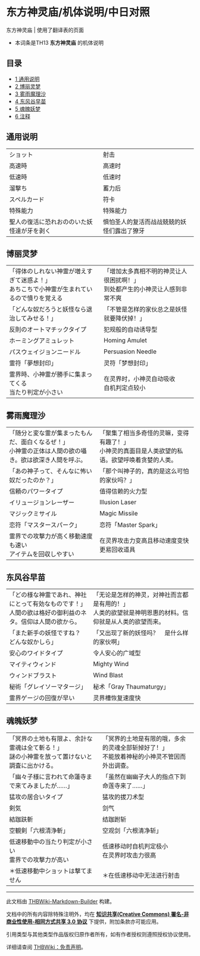 # 东方神灵庙/机体说明/中日对照

<!-- source html: G:\repos\THBWiki-Markdown-Builder\THBWikiMarkdown\Temp\main\5\5b\ns0%3A%E4%B8%9C%E6%96%B9%E7%A5%9E%E7%81%B5%E5%BA%99%2F%E6%9C%BA%E4%BD%93%E8%AF%B4%E6%98%8E%2F%E4%B8%AD%E6%97%A5%E5%AF%B9%E7%85%A7.html -->

东方神灵庙 | 使用了翻译表的页面

- 本词条是TH13 **东方神灵庙** 的机体说明

  
  

  

## 目录

- [1 通用说明](#通用说明)
- [2 博丽灵梦](#博丽灵梦)
- [3 雾雨魔理沙](#雾雨魔理沙)
- [4 东风谷早苗](#东风谷早苗)
- [5 魂魄妖梦](#魂魄妖梦)
- [6 注释](#注释)




## 通用说明

<table><tbody><tr class="tt-content-header" id="通用说明-1" data-pos="&#91;&quot;\u901a\u7528\u8bf4\u660e&quot;,1&#93;"><td class="tt-jah" lang="ja"><div class="poem">ショット</div></td><td class="tt-zhh" lang="zh"><div class="poem">射击</div></td></tr><tr class="tt-content" id="通用说明-2" data-pos="&#91;&quot;\u901a\u7528\u8bf4\u660e&quot;,2&#93;"><td class="tt-ja" lang="ja"><div class="poem">高速時</div></td><td class="tt-zh" lang="zh"><div class="poem">高速时</div></td></tr><tr class="tt-content" id="通用说明-3" data-pos="&#91;&quot;\u901a\u7528\u8bf4\u660e&quot;,3&#93;"><td class="tt-ja" lang="ja"><div class="poem">低速時</div></td><td class="tt-zh" lang="zh"><div class="poem">低速时</div></td></tr><tr class="tt-content" id="通用说明-4" data-pos="&#91;&quot;\u901a\u7528\u8bf4\u660e&quot;,4&#93;"><td class="tt-ja" lang="ja"><div class="poem">溜撃ち</div></td><td class="tt-zh" lang="zh"><div class="poem">蓄力后</div></td></tr><tr class="tt-content-header" id="通用说明-5" data-pos="&#91;&quot;\u901a\u7528\u8bf4\u660e&quot;,5&#93;"><td class="tt-jah" lang="ja"><div class="poem">スペルカード</div></td><td class="tt-zhh" lang="zh"><div class="poem">符卡</div></td></tr><tr class="tt-content-header" id="通用说明-6" data-pos="&#91;&quot;\u901a\u7528\u8bf4\u660e&quot;,6&#93;"><td class="tt-jah" lang="ja"><div class="poem">特殊能力</div></td><td class="tt-zhh" lang="zh"><div class="poem">特殊能力</div></td></tr><tr class="tt-content" id="通用说明-7" data-pos="&#91;&quot;\u901a\u7528\u8bf4\u660e&quot;,7&#93;"><td class="tt-ja" lang="ja"><div class="poem">聖人の復活に恐れおののいた妖怪達が牙を剥く</div></td><td class="tt-zh" lang="zh"><div class="poem">惧怕圣人的复活而战战兢兢的妖怪们露出了獠牙<br></div></td></tr></tbody></table>


## 博丽灵梦

<table><tbody><tr class="tt-content" id="博丽灵梦-1" data-pos="&#91;&quot;\u535a\u4e3d\u7075\u68a6&quot;,1&#93;"><td class="tt-ja" lang="ja"><div class="poem">「得体のしれない神霊が増えすぎて迷惑よ！」<br>あちこちで小神霊が生まれているので憤りを覚える</div></td><td class="tt-zh" lang="zh"><div class="poem">「增加太多真相不明的神灵让人很困扰啊！」<br>到处都产生的小神灵让人感到非常不爽</div></td></tr><tr class="tt-content" id="博丽灵梦-2" data-pos="&#91;&quot;\u535a\u4e3d\u7075\u68a6&quot;,2&#93;"><td class="tt-ja" lang="ja"><div class="poem">「どんな奴だろうと妖怪なら退治してみせる！」</div></td><td class="tt-zh" lang="zh"><div class="poem">「不管是怎样的家伙总之是妖怪就要降伏掉！」</div></td></tr><tr class="tt-content" id="博丽灵梦-3" data-pos="&#91;&quot;\u535a\u4e3d\u7075\u68a6&quot;,3&#93;"><td class="tt-ja" lang="ja"><div class="poem">反則のオートマチックタイプ</div></td><td class="tt-zh" lang="zh"><div class="poem">犯规般的自动诱导型</div></td></tr><tr class="tt-content" id="博丽灵梦-4" data-pos="&#91;&quot;\u535a\u4e3d\u7075\u68a6&quot;,4&#93;"><td class="tt-ja" lang="ja"><div class="poem">ホーミングアミュレット</div></td><td class="tt-zh" lang="zh"><div class="poem">Homing Amulet</div></td></tr><tr class="tt-content" id="博丽灵梦-5" data-pos="&#91;&quot;\u535a\u4e3d\u7075\u68a6&quot;,5&#93;"><td class="tt-ja" lang="ja"><div class="poem">パスウェイジョンニードル</div></td><td class="tt-zh" lang="zh"><div class="poem">Persuasion Needle</div></td></tr><tr class="tt-content" id="博丽灵梦-6" data-pos="&#91;&quot;\u535a\u4e3d\u7075\u68a6&quot;,6&#93;"><td class="tt-ja" lang="ja"><div class="poem">霊符「夢想封印」</div></td><td class="tt-zh" lang="zh"><div class="poem">灵符「梦想封印」</div></td></tr><tr class="tt-content" id="博丽灵梦-7" data-pos="&#91;&quot;\u535a\u4e3d\u7075\u68a6&quot;,7&#93;"><td class="tt-ja" lang="ja"><div class="poem">霊界時、小神霊が勝手に集まってくる<br>当たり判定が小さい</div></td><td class="tt-zh" lang="zh"><div class="poem">在灵界时，小神灵自动吸收<br>自机判定点较小<br></div></td></tr></tbody></table>


## 雾雨魔理沙

<table><tbody><tr class="tt-content" id="雾雨魔理沙-1" data-pos="&#91;&quot;\u96fe\u96e8\u9b54\u7406\u6c99&quot;,1&#93;"><td class="tt-ja" lang="ja"><div class="poem">「随分と変な霊が集まったもんだ、面白くなるぜ！」<br>小神霊の正体は人間の欲の囁き。欲は欲深き人間を呼ぶ。</div></td><td class="tt-zh" lang="zh"><div class="poem">「聚集了相当多奇怪的灵嘛，变得有趣了！」<br>小神灵的真面目是人类欲望的私语。欲望呼唤着贪婪的人类。</div></td></tr><tr class="tt-content" id="雾雨魔理沙-2" data-pos="&#91;&quot;\u96fe\u96e8\u9b54\u7406\u6c99&quot;,2&#93;"><td class="tt-ja" lang="ja"><div class="poem">「あの神子って、そんなに怖い奴だったのか？」</div></td><td class="tt-zh" lang="zh"><div class="poem">「那个叫神子的，真的是这么可怕的家伙吗？」</div></td></tr><tr class="tt-content" id="雾雨魔理沙-3" data-pos="&#91;&quot;\u96fe\u96e8\u9b54\u7406\u6c99&quot;,3&#93;"><td class="tt-ja" lang="ja"><div class="poem">信頼のパワータイプ</div></td><td class="tt-zh" lang="zh"><div class="poem">值得信赖的火力型</div></td></tr><tr class="tt-content" id="雾雨魔理沙-4" data-pos="&#91;&quot;\u96fe\u96e8\u9b54\u7406\u6c99&quot;,4&#93;"><td class="tt-ja" lang="ja"><div class="poem">イリュージョンレーザー</div></td><td class="tt-zh" lang="zh"><div class="poem">Illusion Laser</div></td></tr><tr class="tt-content" id="雾雨魔理沙-5" data-pos="&#91;&quot;\u96fe\u96e8\u9b54\u7406\u6c99&quot;,5&#93;"><td class="tt-ja" lang="ja"><div class="poem">マジックミサイル</div></td><td class="tt-zh" lang="zh"><div class="poem">Magic Missile</div></td></tr><tr class="tt-content" id="雾雨魔理沙-6" data-pos="&#91;&quot;\u96fe\u96e8\u9b54\u7406\u6c99&quot;,6&#93;"><td class="tt-ja" lang="ja"><div class="poem">恋符「マスタースパーク」</div></td><td class="tt-zh" lang="zh"><div class="poem">恋符「Master Spark」</div></td></tr><tr class="tt-content" id="雾雨魔理沙-7" data-pos="&#91;&quot;\u96fe\u96e8\u9b54\u7406\u6c99&quot;,7&#93;"><td class="tt-ja" lang="ja"><div class="poem">霊界での攻撃力が高く移動速度も速い<br>アイテムを回収しやすい</div></td><td class="tt-zh" lang="zh"><div class="poem">在灵界攻击力变高且移动速度变快<br>更易回收道具<br></div></td></tr></tbody></table>


## 东风谷早苗

<table><tbody><tr class="tt-content" id="东风谷早苗-1" data-pos="&#91;&quot;\u4e1c\u98ce\u8c37\u65e9\u82d7&quot;,1&#93;"><td class="tt-ja" lang="ja"><div class="poem">「どの様な神霊であれ、神社にとって有効なものです！」<br>人間の欲は格好の御利益のネタ。信仰は人間の欲から。</div></td><td class="tt-zh" lang="zh"><div class="poem">「无论是怎样的神灵，对神社而言都是有用的！」<br>人类的欲望就是神明恩惠的材料。信仰就是从人类的欲望而来。</div></td></tr><tr class="tt-content" id="东风谷早苗-2" data-pos="&#91;&quot;\u4e1c\u98ce\u8c37\u65e9\u82d7&quot;,2&#93;"><td class="tt-ja" lang="ja"><div class="poem">「また新手の妖怪ですね？　どんな奴かしら」</div></td><td class="tt-zh" lang="zh"><div class="poem">「又出现了新的妖怪吗？　是什么样的家伙啊」</div></td></tr><tr class="tt-content" id="东风谷早苗-3" data-pos="&#91;&quot;\u4e1c\u98ce\u8c37\u65e9\u82d7&quot;,3&#93;"><td class="tt-ja" lang="ja"><div class="poem">安心のワイドタイプ</div></td><td class="tt-zh" lang="zh"><div class="poem">令人安心的广域型</div></td></tr><tr class="tt-content" id="东风谷早苗-4" data-pos="&#91;&quot;\u4e1c\u98ce\u8c37\u65e9\u82d7&quot;,4&#93;"><td class="tt-ja" lang="ja"><div class="poem">マイティウィンド</div></td><td class="tt-zh" lang="zh"><div class="poem">Mighty Wind</div></td></tr><tr class="tt-content" id="东风谷早苗-5" data-pos="&#91;&quot;\u4e1c\u98ce\u8c37\u65e9\u82d7&quot;,5&#93;"><td class="tt-ja" lang="ja"><div class="poem">ウィンドブラスト</div></td><td class="tt-zh" lang="zh"><div class="poem">Wind Blast</div></td></tr><tr class="tt-content" id="东风谷早苗-6" data-pos="&#91;&quot;\u4e1c\u98ce\u8c37\u65e9\u82d7&quot;,6&#93;"><td class="tt-ja" lang="ja"><div class="poem">秘術「グレイソーマタージ」</div></td><td class="tt-zh" lang="zh"><div class="poem">秘术「Gray Thaumaturgy」</div></td></tr><tr class="tt-content" id="东风谷早苗-7" data-pos="&#91;&quot;\u4e1c\u98ce\u8c37\u65e9\u82d7&quot;,7&#93;"><td class="tt-ja" lang="ja"><div class="poem">霊界ゲージの回復が早い</div></td><td class="tt-zh" lang="zh"><div class="poem">灵界槽恢复速度快<br></div></td></tr></tbody></table>


## 魂魄妖梦

<table><tbody><tr class="tt-content" id="魂魄妖梦-1" data-pos="&#91;&quot;\u9b42\u9b44\u5996\u68a6&quot;,1&#93;"><td class="tt-ja" lang="ja"><div class="poem">「冥界の土地も有限よ、余計な霊魂は全て斬る！」<br>謎の小神霊を放って置けないと調査に出かける。</div></td><td class="tt-zh" lang="zh"><div class="poem">「冥界的土地是有限的哦，多余的灵魂全部斩掉好了！」<br>不能放着神秘的小神灵不管因而外出调查。</div></td></tr><tr class="tt-content" id="魂魄妖梦-2" data-pos="&#91;&quot;\u9b42\u9b44\u5996\u68a6&quot;,2&#93;"><td class="tt-ja" lang="ja"><div class="poem">「幽々子様に言われて命蓮寺まで来てみましたが……」</div></td><td class="tt-zh" lang="zh"><div class="poem">「虽然在幽幽子大人的指点下到命莲寺来了……」</div></td></tr><tr class="tt-content" id="魂魄妖梦-3" data-pos="&#91;&quot;\u9b42\u9b44\u5996\u68a6&quot;,3&#93;"><td class="tt-ja" lang="ja"><div class="poem">猛攻の居合いタイプ</div></td><td class="tt-zh" lang="zh"><div class="poem">猛攻的拔刀术型</div></td></tr><tr class="tt-content" id="魂魄妖梦-4" data-pos="&#91;&quot;\u9b42\u9b44\u5996\u68a6&quot;,4&#93;"><td class="tt-ja" lang="ja"><div class="poem">剣気</div></td><td class="tt-zh" lang="zh"><div class="poem">剑气</div></td></tr><tr class="tt-content" id="魂魄妖梦-5" data-pos="&#91;&quot;\u9b42\u9b44\u5996\u68a6&quot;,5&#93;"><td class="tt-ja" lang="ja"><div class="poem">結跏趺斬</div></td><td class="tt-zh" lang="zh"><div class="poem">结跏跗斩</div></td></tr><tr class="tt-content" id="魂魄妖梦-6" data-pos="&#91;&quot;\u9b42\u9b44\u5996\u68a6&quot;,6&#93;"><td class="tt-ja" lang="ja"><div class="poem">空観剣「六根清浄斬」</div></td><td class="tt-zh" lang="zh"><div class="poem">空观剑「六根清净斩」</div></td></tr><tr class="tt-content" id="魂魄妖梦-7" data-pos="&#91;&quot;\u9b42\u9b44\u5996\u68a6&quot;,7&#93;"><td class="tt-ja" lang="ja"><div class="poem">低速移動中の当たり判定が小さい<br>霊界での攻撃力が高い</div></td><td class="tt-zh" lang="zh"><div class="poem">低速移动时自机判定极小<br>在灵界时攻击力很高</div></td></tr><tr class="tt-content" id="魂魄妖梦-8" data-pos="&#91;&quot;\u9b42\u9b44\u5996\u68a6&quot;,8&#93;"><td class="tt-ja" lang="ja"><div class="poem">＊低速移動中ショットは撃てません</div></td><td class="tt-zh" lang="zh"><div class="poem">＊在低速移动中无法进行射击<br></div></td></tr></tbody></table>



  
  

  





---

此文档由 [THBWiki-Markdown-Builder](https://github.com/Delsin-Yu/THBWiki-Markdown-Builder) 构建。

文档中的所有内容除特殊注明外，均在 [**知识共享(Creative Commons) 署名-非商业性使用-相同方式共享 3.0 协议**](https://creativecommons.org/licenses/by-sa/3.0/deed.zh-hans) 下提供，附加条款亦可能应用。

引用类型与其他类型作品版权归原作者所有，如有作者授权则遵照授权协议使用。

详细请查阅 [THBWiki：免责声明](https://thbwiki.cc/THBWiki:%E5%85%8D%E8%B4%A3%E5%A3%B0%E6%98%8E)。

